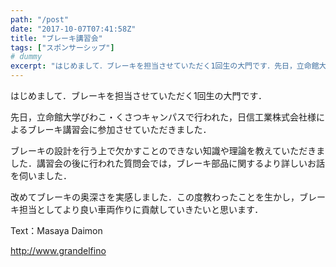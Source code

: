 ```yaml
---
path: "/post"
date: "2017-10-07T07:41:58Z"
title: "ブレーキ講習会"
tags: ["スポンサーシップ"]
# dummy
excerpt: "はじめまして．ブレーキを担当させていただく1回生の大門です．先日，立命館大学びわこ・くさつキャンパスで行われた，日信工業株式会社様によるブレーキ講習会に参加させていただきました．ブレーキの設計を行う..."
---
```


[](07-1.jpeg)はじめまして．ブレーキを担当させていただく1回生の大門です．

先日，立命館大学びわこ・くさつキャンパスで行われた，日信工業株式会社様によるブレーキ講習会に参加させていただきました．

ブレーキの設計を行う上で欠かすことのできない知識や理論を教えていただきました．講習会の後に行われた質問会では，ブレーキ部品に関するより詳しいお話を伺いました．

改めてブレーキの奥深さを実感しました．この度教わったことを生かし，ブレーキ担当としてより良い車両作りに貢献していきたいと思います．

Text：Masaya Daimon

http://www.grandelfino